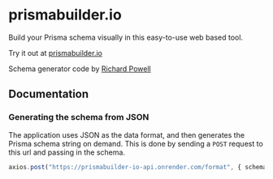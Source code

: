 # prismabuilder.io

Build your Prisma schema visually in this easy-to-use web based tool.

Try it out at [prismabuilder.io](https://prismabuilder.io)

Schema generator code by [Richard Powell](https://github.com/byrichardpowell/prisma-schema-to-json-to-prisma-schema)

## Documentation

### Generating the schema from JSON

The application uses JSON as the data format, and then generates the Prisma schema string on demand. This is done by sending a `POST` request to this url and passing in the schema.

```javascript
axios.post("https://prismabuilder-io-api.onrender.com/format", { schema })
```

